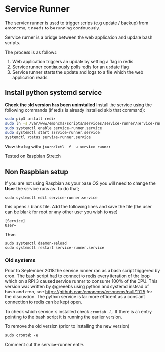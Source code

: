 # Service Runner

The service runner is used to trigger scrips (e.g update / backup) from emoncms, it needs to be running continuously. 

Service runner is a bridge between the web application and update bash scripts.

The process is as follows:

1. Web application triggers an update by setting a flag in redis
2. Service runner continuously polls redis for an update flag
3. Service runner starts the update and logs to a file which the web application reads

## Install python systemd service
**Check the old version has been uninstalled**
Install the service using the following commands (if redis is already installed skip that command):
```bash
sudo pip3 install redis
sudo ln -s /var/www/emoncms/scripts/services/service-runner/service-runner.service /lib/systemd/system
sudo systemctl enable service-runner.service
sudo systemctl start service-runner.service
systemctl status service-runner.service
```

View the log with:
`journalctl -f -u service-runner`

Tested on Raspbian Stretch

## Non Raspbian setup ##
If you are not using Raspbian as your base OS you will need to change the **User** the service runs as.
To do that;
```
sudo systemctl edit service-runner.service
```
this opens a blank file. Add the following lines and save the file (the user can be blank for root or any other user you wish to use)
```
[Service]
User=
```
Then
```
sudo systemctl daemon-reload
sudo systemctl restart service-runner.service
```
### Old systems ##
Prior to September 2018 the service runner ran as a bash script triggered by cron. The
bash script had to connect to redis every iteration of the loop which on a RPi 3 caused
service runner to consume 100% of the CPU.
This version was written by @greeebs using python and systemd instead of bash and cron, see
https://github.com/emoncms/emoncms/pull/1025 for the discussion.
The python service is far more efficient as a constant connection to redis can be kept open.

To check which service is installed check `crontab -l`.  If there is an entry pointing to the bash script it is running the earlier version.

To remove the old version (prior to installing the new version)
```
sudo crontab -e
```
Comment out the service-runner entry.

